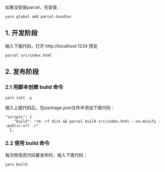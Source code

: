 如果没安装parcel，先安装：
```
yarn global add parcel-bundler
```

## 1. 开发阶段

输入下面代码，打开 http://localhost:1234 预览
```
parcel src/index.html
```

## 2. 发布阶段

### 2.1 用脚本创建 build 命令

```
yarn init -y
```

输入上面代码后，在package.json文件中添加下面代码：
```
"scripts": {
    "build": "rm -rf dist && parcel build src/index.html --no-minify --public-url ./"
  },
```

### 2.2 使用 build 命令

每次修改完代码要发布时，输入下面代码：
```
yarn build
```